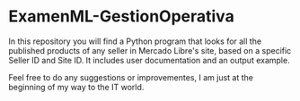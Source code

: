 # ExamenML-GestionOperativa
In this repository you will find a Python program that looks for all the published products of any seller in Mercado Libre's site, based on a specific Seller ID and Site ID. It includes user documentation and an output example.

Feel free to do any suggestions or improvementes, I am just at the beginning of my way to the IT world.
